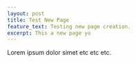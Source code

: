 ```yaml
---
layout: post
title: Test New Page
feature_text: Testing new page creation.
excerpt: This a new page yo
---
```

Lorem ipsum dolor simet etc etc etc.
